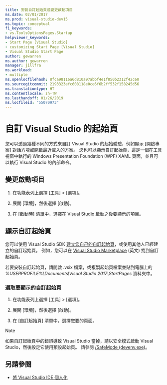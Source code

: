 ```yaml
---
title: 安裝自訂起始頁或變更啟動項目
ms.date: 02/01/2017
ms.prod: visual-studio-dev15
ms.topic: conceptual
f1_keywords:
- vs.ToolsOptionsPages.Startup
helpviewer_keywords:
- Start Page [Visual Studio]
- customizing Start Page [Visual Studio]
- Visual Studio Start Page
author: gewarren
ms.author: gewarren
manager: jillfra
ms.workload:
- multiple
ms.openlocfilehash: 8fca98116a6d810a97abbf4e1f850b2312f42c60
ms.sourcegitcommit: 2193323efc608118e0ce6f6b2ff532f158245d56
ms.translationtype: HT
ms.contentlocale: zh-TW
ms.lasthandoff: 01/26/2019
ms.locfileid: "55070973"
---
```

# <a name="customize-the-start-page-for-visual-studio"></a>自訂 Visual Studio 的起始頁

您可以透過幾種不同的方式來自訂 Visual Studio 的起始體驗，例如顯示 [開啟專案] 對話方塊或開啟最近載入的方案。 您也可以顯示自訂起始頁，這是一個在工具視窗中執行的 Windows Presentation Foundation (WPF) XAML 頁面，並且可以執行 Visual Studio 的內部命令。

## <a name="to-change-the-startup-item"></a>變更啟動項目

1. 在功能表列上選擇 [工具] > [選項]。

1. 展開 [環境]，然後選擇 [啟動]。

1. 在 [啟動時] 清單中，選擇在 Visual Studio 啟動之後要顯示的項目。

## <a name="to-show-a-custom-start-page"></a>顯示自訂起始頁

您可以使用 Visual Studio SDK [建立您自己的自訂起始頁](../extensibility/creating-a-custom-start-page.md)，或使用其他人已經建立的自訂起始頁。 例如，您可以在 [Visual Studio Marketplace](https://marketplace.visualstudio.com/search?target=VS&category=Tools&vsVersion=&subCategory=Start%20Pages&sortBy=Downloads) \(英文\) 找到自訂起始頁。

若要安裝自訂起始頁，請開啟 .vsix 檔案，或複製起始頁檔案並貼到電腦上的 *%USERPROFILE%\Documents\Visual Studio 2017\StartPages* 資料夾中。

### <a name="to-select-which-custom-start-page-to-display"></a>選取要顯示的自訂起始頁

1. 在功能表列上選擇 [工具] > [選項]。

1. 展開 [環境]，然後選擇 [啟動]。

1. 在 [自訂起始頁] 清單中，選擇您要的頁面。

> [!NOTE]
> 如果自訂起始頁中的錯誤導致 Visual Studio 當掉，請以安全模式啟動 Visual Studio，然後設定它使用預設起始頁。 請參閱 [/SafeMode (devenv.exe)](../ide/reference/safemode-devenv-exe.md)。

## <a name="see-also"></a>另請參閱

- [將 Visual Studio IDE 個人化](../ide/personalizing-the-visual-studio-ide.md)